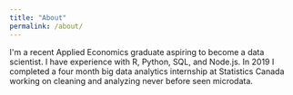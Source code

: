 ```yaml
---
title: "About"
permalink: /about/
---
```


I'm a recent Applied Economics graduate aspiring to become a data scientist. I have experience with R, Python, SQL, and Node.js. In 2019 I completed a four month big data analytics internship at Statistics Canada working on cleaning and analyzing never before seen microdata.
